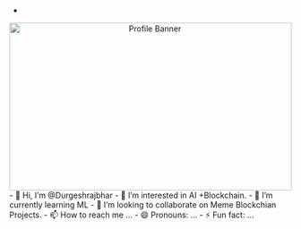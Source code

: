 -
<div align="center">
    <img src="https://github.com/Durgeshrajbhar/HackIndia-Spark-7---Satoshi-Nakamoto-final/blob/National-final-2024/banner.png" alt="Profile Banner" width="100%" height="300px">
</div>
- 👋 Hi, I’m @Durgeshrajbhar
- 👀 I’m interested in AI +Blockchain.
- 🌱 I’m currently learning ML
- 💞️ I’m looking to collaborate on Meme Blockchian Projects.
- 📫 How to reach me ...
- 😄 Pronouns: ...
- ⚡ Fun fact: ...

<!---
Durgeshrajbhar/Durgeshrajbhar is a ✨ special ✨ repository because its `README.md` (this file) appears on your GitHub profile.
You can click the Preview link to take a look at your changes.
--->
